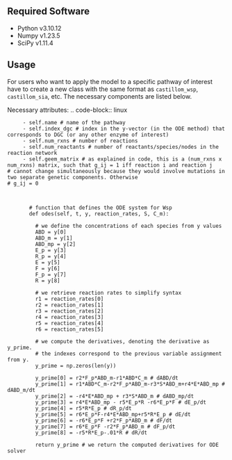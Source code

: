 Required Software
--------

- Python v3.10.12
- Numpy v1.23.5
- SciPy v1.11.4

Usage
--------

For users who want to apply the model to a specific pathway of interest have to create a new class with the same format as `castillom_wsp`, `castillom_sia`, etc. The necessary components are listed below. 

Necessary attributes:
.. code-block:: linux
         
         - self.name # name of the pathway
         - self.index_dgc # index in the y-vector (in the ODE method) that corresponds to DGC (or any other enzyme of interest)
         - self.num_rxns # number of reactions
         - self.num_reactants # number of reactants/species/nodes in the reaction network
         - self.geem_matrix # as explained in code, this is a (num_rxns x num_rxns) matrix, such that g_ij = 1 iff reaction i and reaction j                                  # cannot change simultaneously because they would involve mutations in two separate genetic components. Otherwise                                 # g_ij = 0
         
            
         
           # function that defines the ODE system for Wsp
           def odes(self, t, y, reaction_rates, S, C_m):
         
             # we define the concentrations of each species from y values
             ABD = y[0]
             ABD_m = y[1]
             ABD_mp = y[2]
             E_p = y[3]
             R_p = y[4]
             E = y[5]
             F = y[6]
             F_p = y[7]
             R = y[8]
         
             # we retrieve reaction rates to simplify syntax
             r1 = reaction_rates[0]
             r2 = reaction_rates[1]
             r3 = reaction_rates[2]
             r4 = reaction_rates[3]
             r5 = reaction_rates[4]
             r6 = reaction_rates[5]
         
             # we compute the derivatives, denoting the derivative as y_prime.
             # the indexes correspond to the previous variable assignment from y.
             y_prime = np.zeros(len(y))
         
             y_prime[0] = r2*F_p*ABD_m-r1*ABD*C_m # dABD/dt
             y_prime[1] = r1*ABD*C_m-r2*F_p*ABD_m-r3*S*ABD_m+r4*E*ABD_mp # dABD_m/dt
             y_prime[2] = -r4*E*ABD_mp + r3*S*ABD_m # dABD_mp/dt
             y_prime[3] = r4*E*ABD_mp - r5*E_p*R -r6*E_p*F # dE_p/dt
             y_prime[4] = r5*R*E_p # dR_p/dt
             y_prime[5] = r6*E_p*F-r4*E*ABD_mp+r5*R*E_p # dE/dt
             y_prime[6] = -r6*E_p*F +r2*F_p*ABD_m # dF/dt
             y_prime[7] = r6*E_p*F -r2*F_p*ABD_m # dF_p/dt
             y_prime[8] = -r5*R*E_p-.01*R # dR/dt
         
             return y_prime # we return the computed derivatives for ODE solver

